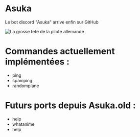 # Asuka
Le bot discord "Asuka" arrive enfin sur GitHub

![La grosse tete de la pilote allemande](https://i.imgur.com/sShFEjL.png)

# Commandes actuellement implémentées :
- ping
- spamping
- randomplane

# Futurs ports depuis Asuka.old :
- help
- whatanime
- help
